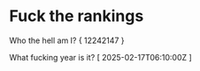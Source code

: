 # Fuck the rankings

Who the hell am I?
{ 12242147 }

What fucking year is it?
[ 2025-02-17T06:10:00Z ]
